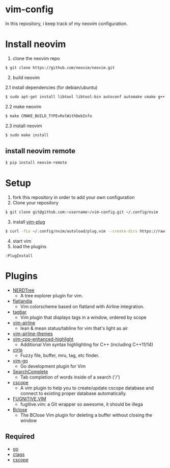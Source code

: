 # vim-config
In this repository, i keep track of my neovim configuration.

# Install neovim

1. clone the neovim repo

```bash
$ git clone https://github.com/neovim/neovim.git
```

2. build neovim

2.1 install dependencies (for debian/ubuntu)

```bash
$ sudo apt-get install libtool libtool-bin autoconf automake cmake g++ pkg-config unzip
```

2.2 make neovim

```bash
$ make CMAKE_BUILD_TYPE=RelWithDebInfo
```

2.3 install neovim

```bash
$ sudo make install
```

## install neovim remote
```bash
$ pip install neovim-remote
```

# Setup
1. fork this repository in order to add your own configuration
2. Clone your repository

```bash
$ git clone git@github.com:<username>/vim-config.git ~/.config/nvim
```

3. install [vim-plug](https://github.com/junegunn/vim-plug)

```bash
$ curl -fLo ~/.config/nvim/autoload/plug.vim --create-dirs https://raw.githubusercontent.com/junegunn/vim-plug/master/plug.vim
```

4. start vim
5. load the plugins

```
:PlugInstall
```

# Plugins
* [NERDTree](https://github.com/scrooloose/nerdtree)
  * A tree explorer plugin for vim.
* [flatlandia](https://github.com/jordwalke/flatlandia)
  * Vim colorscheme based on flatland with Airline integration.
* [tagbar](https://github.com/majutsushi/tagbar)
  * Vim plugin that displays tags in a window, ordered by scope
* [vim-airline](https://github.com/vim-airline/vim-airline)
  * lean & mean status/tabline for vim that's light as air
* [vim-airline-themes](https://github.com/vim-airline/vim-airline-themes)
* [vim-cpp-enhanced-highlight](https://github.com/octol/vim-cpp-enhanced-highlight)
  * Additional Vim syntax highlighting for C++ (including C++11/14)
* [ctrlp](https://github.com/ctrlpvim/ctrlp.vim)
  * Fuzzy file, buffer, mru, tag, etc finder.
* [vim-go](https://github.com/fatih/vim-go)
  * Go development plugin for Vim
* [SearchComplete](https://github.com/vim-scripts/SearchComplete)
  * Tab completion of words inside of a search ('/')
* [cscope](https://github.com/brookhong/cscope.vim)
  * A vim plugin to help you to create/update cscope database and connect to existing proper database automatically.
* [FUGNITIVE.VIM](https://github.com/tpope/vim-fugitive)
  * fugitive.vim: a Git wrapper so awesome, it should be illega
* [Bclose](https://github.com/rbgrouleff/bclose.vim)
  * The BClose Vim plugin for deleting a buffer without closing the window

## Required
* [go](https://golang.org)
* [ctags](http://ctags.sourceforge.net)
* [cscope](http://cscope.sourceforge.net)


